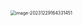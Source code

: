 <img src="/Users/ruichengm/knowledge_repository/fivePenLearning/4.拆分原则/a.assets//image-20231229164331451.png" alt="image-20231229164331451" style="zoom:50%;" />